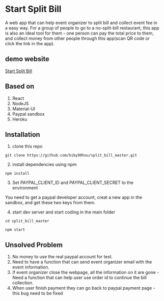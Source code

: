 # Start Split Bill

A web app that can help event organizer to split bill and collect event fee in a easy way. For a group of people to go to a no-split-bill restaurant, this app is also an ideal tool for them - one person can pay the total price to them, and collect money from other people through this app(scan QR code or click the link in the app). 

## demo website

[Start Split Bill](https://hiby90hou.github.io/split_bill_master/)

## Based on

1. React
2. NodeJS
3. Material-UI
4. Paypal sandbox
5. Heroku

## Installation

1. clone this repo
```
git clone https://github.com/hiby90hou/split_bill_master.git
```

2. install dependencies using npm
```
npm install
```

3. Set PAYPAL_CLIENT_ID and PAYPAL_CLIENT_SECRET to the environment

You need to get a paypal developer account, creat a new app in the sandbox, and get these two keys from them.

4. start dev server and start coding in the main folder
```
cd split_bill_master

npm start
```

## Unsolved Problem
1. No money to use the real paypal account for test.
2. Need to have a function that can send event organizer email with the event information.
3. If event organizer close the webpage, all the information on it are gone - Need a function that can help user use order id to continue the bill collection.
4. When user finish payment they can go back to paypal payment page - this bug need to be fixed